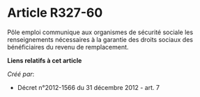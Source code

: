 # Article R327-60

Pôle emploi communique aux organismes de sécurité sociale les renseignements nécessaires à la garantie des droits sociaux des
bénéficiaires du revenu de remplacement.

**Liens relatifs à cet article**

_Créé par_:

  - Décret n°2012-1566 du 31 décembre 2012 - art. 7
